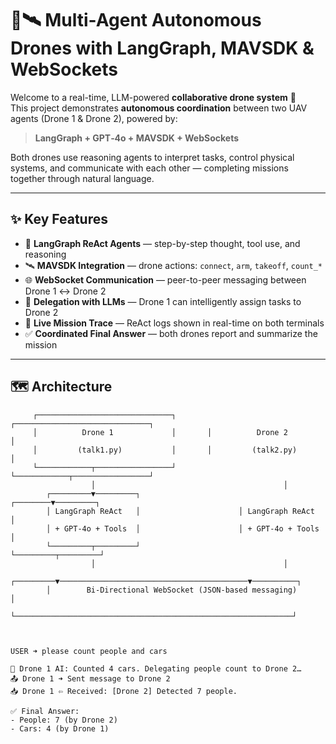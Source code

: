 # 🧠🛰️ Multi-Agent Autonomous Drones with LangGraph, MAVSDK & WebSockets

Welcome to a real-time, LLM-powered **collaborative drone system** 🤝  
This project demonstrates **autonomous coordination** between two UAV agents (Drone 1 & Drone 2), powered by:

> **LangGraph + GPT‑4o + MAVSDK + WebSockets**

Both drones use reasoning agents to interpret tasks, control physical systems, and communicate with each other — completing missions together through natural language.

---

## ✨ Key Features

- 🤖 **LangGraph ReAct Agents** — step-by-step thought, tool use, and reasoning
- 🛰️ **MAVSDK Integration** — drone actions: `connect`, `arm`, `takeoff`, `count_*`
- 🌐 **WebSocket Communication** — peer-to-peer messaging between Drone 1 ↔ Drone 2
- 🧠 **Delegation with LLMs** — Drone 1 can intelligently assign tasks to Drone 2
- 📝 **Live Mission Trace** — ReAct logs shown in real-time on both terminals
- ✅ **Coordinated Final Answer** — both drones report and summarize the mission

---

## 🗺️ Architecture

```text
     ┌──────────────────────────────┐       ┌──────────────────────────────┐
     │          Drone 1             │       │          Drone 2             │
     │         (talk1.py)           │       │         (talk2.py)           │
     └────────────┬─────────────────┘       └────────────┬─────────────────┘
                  │                                          │
        ┌─────────▼─────────┐                      ┌────────▼─────────┐
        │ LangGraph ReAct   │                      │ LangGraph ReAct   │
        │ + GPT‑4o + Tools  │                      │ + GPT‑4o + Tools  │
        └─────────┬─────────┘                      └─────────┬─────────┘
                  │                                          │
        ┌─────────▼──────────────────────────────────────────▼──────────┐
        │        Bi-Directional WebSocket (JSON-based messaging)       │
        └──────────────────────────────────────────────────────────────┘



USER ➜ please count people and cars

🤖 Drone 1 AI: Counted 4 cars. Delegating people count to Drone 2…
📤 Drone 1 ➜ Sent message to Drone 2
📥 Drone 1 ⇦ Received: [Drone 2] Detected 7 people.

✅ Final Answer:
- People: 7 (by Drone 2)
- Cars: 4 (by Drone 1)
